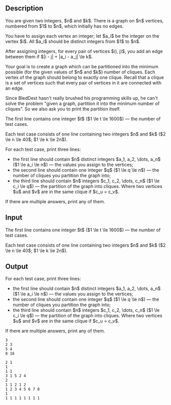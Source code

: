 ## Description

<div><p>You are given two integers, $n$ and $k$. There is a graph on $n$ vertices, numbered from $1$ to $n$, which initially has no edges.</p><p>You have to assign each vertex an integer; let $a_i$ be the integer on the vertex $i$. All $a_i$ should be distinct integers from $1$ to $n$.</p><p>After assigning integers, for every pair of vertices $(i, j)$, you add an edge between them if $|i - j| + |a_i - a_j| \le k$.</p><p>Your goal is to create a graph which can be partitioned into the minimum possible (for the given values of $n$ and $k$) number of cliques. Each vertex of the graph should belong to exactly one clique. Recall that a clique is a set of vertices such that every pair of vertices in it are connected with an edge.</p><p><span class="tex-font-style-it">Since BledDest hasn't really brushed his programming skills up, he can't solve the problem "given a graph, partition it into the minimum number of cliques"</span>. So we also ask you to print the partition itself.</p></div><div class="input-specification"><p>The first line contains one integer $t$ ($1 \le t \le 1600$) — the number of test cases.</p><p>Each test case consists of one line containing two integers $n$ and $k$ ($2 \le n \le 40$; $1 \le k \le 2n$).</p></div><div class="output-specification"><p>For each test case, print three lines:</p><ul> <li> the first line should contain $n$ <span class="tex-font-style-bf">distinct</span> integers $a_1, a_2, \dots, a_n$ ($1 \le a_i \le n$) — the values you assign to the vertices; </li><li> the second line should contain one integer $q$ ($1 \le q \le n$) — the number of cliques you partition the graph into; </li><li> the third line should contain $n$ integers $c_1, c_2, \dots, c_n$ ($1 \le c_i \le q$) — the partition of the graph into cliques. Where two vertices $u$ and $v$ are in the same clique if $c_u = c_v$. </li></ul><p>If there are multiple answers, print any of them.</p></div>

## Input

<p>The first line contains one integer $t$ ($1 \le t \le 1600$) — the number of test cases.</p><p>Each test case consists of one line containing two integers $n$ and $k$ ($2 \le n \le 40$; $1 \le k \le 2n$).</p>

## Output

<p>For each test case, print three lines:</p><ul> <li> the first line should contain $n$ <span class="tex-font-style-bf">distinct</span> integers $a_1, a_2, \dots, a_n$ ($1 \le a_i \le n$) — the values you assign to the vertices; </li><li> the second line should contain one integer $q$ ($1 \le q \le n$) — the number of cliques you partition the graph into; </li><li> the third line should contain $n$ integers $c_1, c_2, \dots, c_n$ ($1 \le c_i \le q$) — the partition of the graph into cliques. Where two vertices $u$ and $v$ are in the same clique if $c_u = c_v$. </li></ul><p>If there are multiple answers, print any of them.</p>





```input1|2,4
3
2 3
5 4
8 16
```




```output1
2 1
1
1 1
3 1 5 2 4
2
1 1 2 1 2
1 2 3 4 5 6 7 8
1
1 1 1 1 1 1 1 1
```


